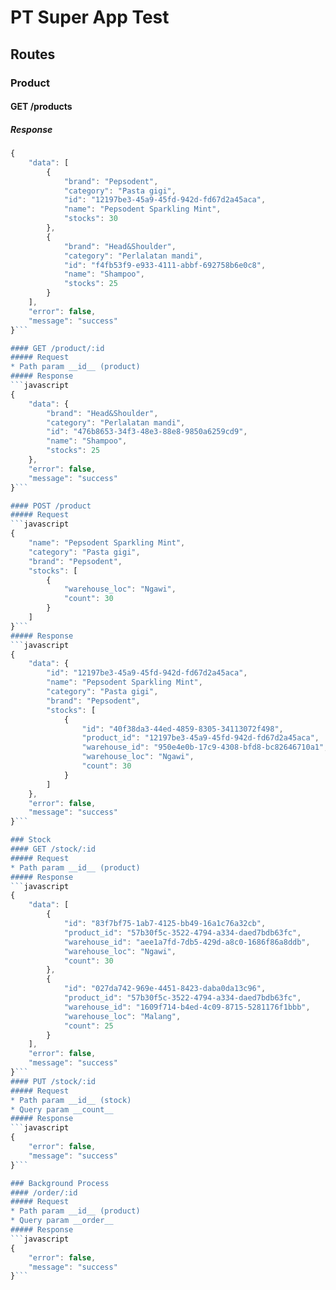 # PT Super App Test

## Routes
### Product
#### GET /products
##### Response
```javascript
{
    "data": [
        {
            "brand": "Pepsodent",
            "category": "Pasta gigi",
            "id": "12197be3-45a9-45fd-942d-fd67d2a45aca",
            "name": "Pepsodent Sparkling Mint",
            "stocks": 30
        },
        {
            "brand": "Head&Shoulder",
            "category": "Perlalatan mandi",
            "id": "f4fb53f9-e933-4111-abbf-692758b6e0c8",
            "name": "Shampoo",
            "stocks": 25
        }
    ],
    "error": false,
    "message": "success"
}```

#### GET /product/:id
##### Request
* Path param __id__ (product)
##### Response
```javascript
{
    "data": {
        "brand": "Head&Shoulder",
        "category": "Perlalatan mandi",
        "id": "476b8653-34f3-48e3-88e8-9850a6259cd9",
        "name": "Shampoo",
        "stocks": 25
    },
    "error": false,
    "message": "success"
}```

#### POST /product
##### Request
```javascript
{
    "name": "Pepsodent Sparkling Mint",
    "category": "Pasta gigi",
    "brand": "Pepsodent",
    "stocks": [
        {
            "warehouse_loc": "Ngawi",
            "count": 30
        }
    ]
}```
##### Response
```javascript
{
    "data": {
        "id": "12197be3-45a9-45fd-942d-fd67d2a45aca",
        "name": "Pepsodent Sparkling Mint",
        "category": "Pasta gigi",
        "brand": "Pepsodent",
        "stocks": [
            {
                "id": "40f38da3-44ed-4859-8305-34113072f498",
                "product_id": "12197be3-45a9-45fd-942d-fd67d2a45aca",
                "warehouse_id": "950e4e0b-17c9-4308-bfd8-bc82646710a1",
                "warehouse_loc": "Ngawi",
                "count": 30
            }
        ]
    },
    "error": false,
    "message": "success"
}```

### Stock
#### GET /stock/:id
##### Request
* Path param __id__ (product)
##### Response
```javascript
{
    "data": [
        {
            "id": "83f7bf75-1ab7-4125-bb49-16a1c76a32cb",
            "product_id": "57b30f5c-3522-4794-a334-daed7bdb63fc",
            "warehouse_id": "aee1a7fd-7db5-429d-a8c0-1686f86a8ddb",
            "warehouse_loc": "Ngawi",
            "count": 30
        },
        {
            "id": "027da742-969e-4451-8423-daba0da13c96",
            "product_id": "57b30f5c-3522-4794-a334-daed7bdb63fc",
            "warehouse_id": "1609f714-b4ed-4c09-8715-5281176f1bbb",
            "warehouse_loc": "Malang",
            "count": 25
        }
    ],
    "error": false,
    "message": "success"
}```
#### PUT /stock/:id
##### Request
* Path param __id__ (stock)
* Query param __count__
##### Response
```javascript
{
    "error": false,
    "message": "success"
}```

### Background Process
#### /order/:id
##### Request
* Path param __id__ (product)
* Query param __order__
##### Response
```javascript
{
    "error": false,
    "message": "success"
}```
